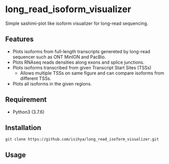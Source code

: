 # long_read_isoform_visualizer
Simple sashimi-plot like isoform visualizer for long-read sequencing.

## Features
- Plots isoforms from full-length transcripts genereted by long-read sequencer such as ONT MinION and PacBio.
- Plots RNAseq reads densities along exons and splice junctions.
- Plots isoforms transcribed from given Transcript Start Sites (TSSs)
    - Allows multiple TSSs on same figure and can compare isoforms from different TSSs.
- Plots all isoforms in the given regions.

## Requirement

- Python3 (3.7.6) 

## Installation

```
git clone https://github.com/isihya/long_read_isoform_visualizer.git
```

## Usage

